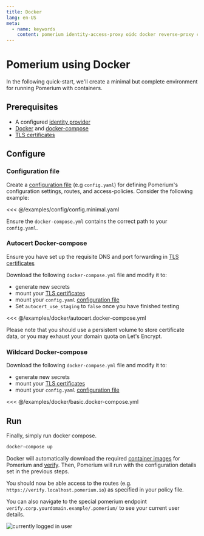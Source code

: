 ```yaml
---
title: Docker
lang: en-US
meta:
  - name: keywords
    content: pomerium identity-access-proxy oidc docker reverse-proxy containers
---
```


# Pomerium using Docker

In the following quick-start, we'll create a minimal but complete environment for running Pomerium with containers.

## Prerequisites

- A configured [identity provider]
- [Docker] and [docker-compose]
- [TLS certificates]

## Configure

### Configuration file

Create a [configuration file] (e.g `config.yaml`) for defining Pomerium's configuration settings, routes, and access-policies. Consider the following example:

<<< @/examples/config/config.minimal.yaml

Ensure the `docker-compose.yml` contains the correct path to your `config.yaml`.

### Autocert Docker-compose
Ensure you have set up the requisite DNS and port forwarding in [TLS certificates]

Download the following `docker-compose.yml` file and modify it to:

- generate new secrets
- mount your [TLS certificates]
- mount your `config.yaml` [configuration file]
- Set `autocert_use_staging` to `false` once you have finished testing

<<< @/examples/docker/autocert.docker-compose.yml

Please note that you should use a persistent volume to store certificate data, or you may exhaust your domain quota on Let's Encrypt.

### Wildcard Docker-compose

Download the following `docker-compose.yml` file and modify it to:

- generate new secrets
- mount your [TLS certificates]
- mount your `config.yaml` [configuration file]

<<< @/examples/docker/basic.docker-compose.yml

## Run

Finally, simply run docker compose.

```bash
docker-compose up
```

Docker will automatically download the required [container images] for Pomerium and [verify]. Then, Pomerium will run with the configuration details set in the previous steps.

You should now be able access to the routes (e.g. `https://verify.localhost.pomerium.io`) as specified in your policy file.

You can also navigate to the special pomerium endpoint `verify.corp.yourdomain.example/.pomerium/` to see your current user details.

![currently logged in user](./img/logged-in-as.png)

[configuration file]: ../../reference/readme.md
[container images]: https://hub.docker.com/r/pomerium/pomerium
[docker]: https://docs.docker.com/install/
[docker-compose]: https://docs.docker.com/compose/install/
[verify]: https://verify.pomerium.com/
[identity provider]: ../identity-providers/readme.md
[tls certificates]: ../topics/certificates.md

